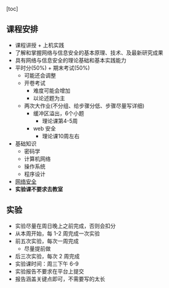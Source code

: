 [toc]

## 课程安排

- 课程讲授 + 上机实践
- 了解和掌握网络与信息安全的基本原理、技术、及最新研究成果
- 具有网络与信息安全的理论基础和基本实践能力
- 平时分(50%) + 期末考试(50%)
  - 可能还会调整
  - 开卷考试
    - 难度可能会增加
    - 以论述题为主
  - 两次大作业(不分组、给步骤分低、步骤尽量写详细)
    - 缓冲区溢出，6个小题
      - 理论课第4-5周
    - web 安全
      - 理论课10周左右
- 基础知识
  - 密码学
  - 计算机网络
  - 操作系统
  - 程序设计
- [网络安全](https://en.wikipedia.org/wiki/Network_security)
- **实验课不要求去教室**

## 实验

- 实验尽量在周日晚上之前完成，否则会扣分
- 从本周开始，每 1-2 周完成一次实验
- 前五次实验，每次一周完成
  - 尽量提前做
- 后三次实验，每次 2 周完成
- 实验课时间：周三下午 6-9 
- 实验报告不要求在平台上提交
- 报告涵盖关键点即可，不需要写的太长